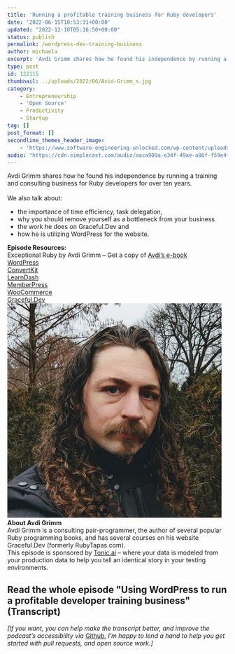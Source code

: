 ```yaml
---
title: 'Running a profitable training business for Ruby developers'
date: '2022-06-15T10:53:31+00:00'
updated: "2022-12-10T05:16:50+00:00"
status: publish
permalink: /wordpress-dev-training-business
author: michaela
excerpt: 'Avdi Grimm shares how he found his independence by running a training and consulting business.'
type: post
id: 122115
thumbnail: ../uploads/2022/06/Avid-Grimm_s.jpg
category:
    - Entrepreneurship
    - 'Open Source'
    - Productivity
    - Startup
tag: []
post_format: []
secondline_themes_header_image:
    - 'https://www.software-engineering-unlocked.com/wp-content/uploads/2022/06/Avid-Grimm-Background.jpg'
audio: "https://cdn.simplecast.com/audio/aaca909a-e34f-49ae-a86f-f59e4fa807f0/episodes/2e4ccaa8-a370-4fd3-b676-8df74ac4bb34/audio/aa0a552b-2390-4064-b0ce-f35e3227ade0/default_tc.mp3"
---
```


<div class="episode-about">
Avdi Grimm shares how he found his independence by running a training and consulting business for Ruby developers for over ten years.
<br/> <br/>We also talk about:
<ul>
<li> the importance of time efficiency, task delegation,</li>
<li> why you should remove yourself as a bottleneck from your business</li>
<li> the work he does on Graceful.Dev and</li>
<li> how he is utilizing WordPress for the website.</li>

</ul>
</div>
<div class=" episode-links">
<b>Episode Resources:</b><br/>
Exceptional Ruby by Avdi Grimm – Get a copy of <a href="https://store.avdi.codes/l/NWtnk">Avdi’s e-book</a><br/>
<a href="https://wordpress.org/download/">WordPress</a><br/>
<a href="https://convertkit.com/">ConvertKit</a><br/>
<a href="http://learndash.com">LearnDash</a><br/>
<a href="https://memberpress.com/">MemberPress</a><br/>
<a href="https://woocommerce.com/">WooCommerce</a><br/>
<a href="https://graceful.dev/">Graceful.Dev</a><br/>

</div>

<div class="row pt-2 align-items-center">
<div class="col-4 guest-picture">
<img src="../uploads/2022/06/Avid-Grimm_s.jpg" alt="Picture of Avdi Grimm"/>
</div>
<div class="col-8 guest-about">
<b>About Avdi Grimm</b><br/>
Avdi Grimm is a consulting pair-programmer, the author of several popular Ruby programming books, and has several courses on his website Graceful.Dev (formerly RubyTapas.com).
</div>
</div>

<div class="sponsorship">
This episode is sponsored by <a href="https://www.tonic.ai/?ref=se-unlocked">Tonic.ai</a> – where your data is modeled from your production data to help you tell an identical story in your testing environments.
</div> 

## Read the whole episode "Using WordPress to run a profitable developer training business" (Transcript)

_\[If you want, you can help make the transcript better, and improve the podcast’s accessibility via_ [Github](https://github.com/mgreiler/se-unlocked/tree/master/Transcripts)_[.](https://github.com/mgreiler/se-unlocked/tree/master/Transcripts) I’m happy to lend a hand to help you get started with pull requests, and open source work.\]_


